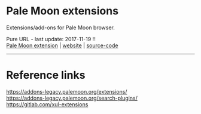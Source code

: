<!-- current link
https://github.com/iulmit/Tidy-web/blob/main/Application/Pale-Moon.md
-->

# Pale Moon extensions

Extensions/add-ons for Pale Moon browser.
<!-- 
_template_ ([#]())</br>
[Pale Moon extension]() | 
[website](https://veg.by/en/blog/category/firefox/) | 
[source-code]()</br>
-->

Pure URL - last update: 2017-11-19 !!</br>
[Pale Moon extension](https://addons-legacy.palemoon.org/addon/pureurl4pm/) | 
[website]() | 
[source-code](https://gitlab.com/xul-extensions/pureurl4pm)</br>

---

# Reference links
https://addons-legacy.palemoon.org/extensions/</br>
https://addons-legacy.palemoon.org/search-plugins/</br>
https://gitlab.com/xul-extensions</br>

